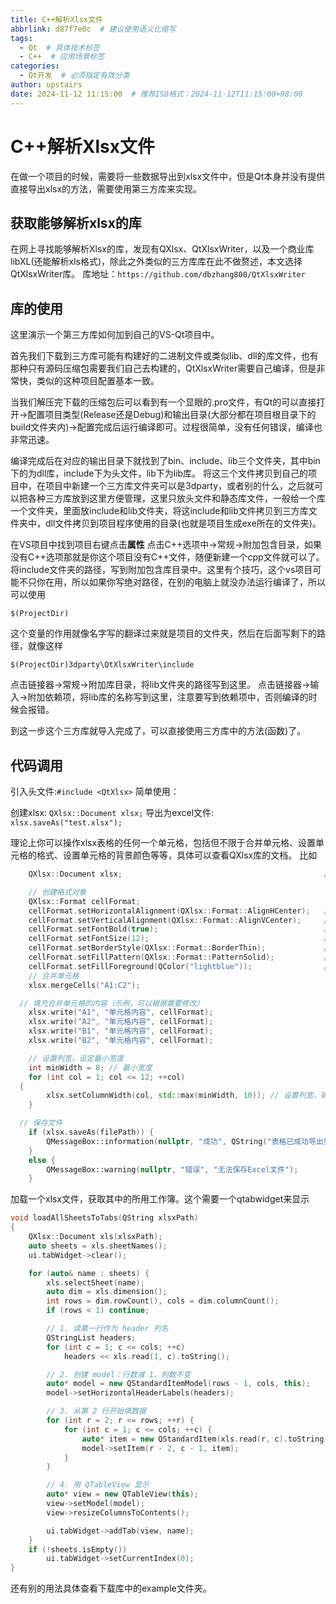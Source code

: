 ```yaml
---
title: C++解析Xlsx文件
abbrlink: d87f7e0c  # 建议使用语义化缩写
tags:
  - Qt  # 具体技术标签
  - C++  # 应用场景标签
categories:
  - Qt开发  # 必须指定有效分类
author: upstairs
date: 2024-11-12 11:15:00  # 推荐ISO格式：2024-11-12T11:15:00+08:00
---
```

# C++解析Xlsx文件

在做一个项目的时候，需要将一些数据导出到xlsx文件中，但是Qt本身并没有提供直接导出xlsx的方法，需要使用第三方库来实现。

## 获取能够解析xlsx的库
在网上寻找能够解析Xlsx的库，发现有QXlsx、QtXlsxWriter，以及一个商业库libXL(还能解析xls格式)，除此之外类似的三方库库在此不做赘述，本文选择QtXlsxWriter库。
库地址：```https://github.com/dbzhang800/QtXlsxWriter```

## 库的使用

这里演示一个第三方库如何加到自己的VS-Qt项目中。

首先我们下载到三方库可能有构建好的二进制文件或类似lib、dll的库文件，也有那种只有源码压缩包需要我们自己去构建的，QtXlsxWriter需要自己编译，但是非常快，类似的这种项目配置基本一致。

当我们解压完下载的压缩包后可以看到有一个显眼的.pro文件，有Qt的可以直接打开->配置项目类型(Release还是Debug)和输出目录(大部分都在项目根目录下的build文件夹内)->配置完成后运行编译即可。过程很简单，没有任何错误，编译也非常迅速。

编译完成后在对应的输出目录下就找到了bin、include、lib三个文件夹，其中bin下的为dll库，include下为头文件，lib下为lib库。
将这三个文件拷贝到自己的项目中，在项目中新建一个三方库文件夹可以是3dparty，或者别的什么，之后就可以把各种三方库放到这里方便管理，这里只放头文件和静态库文件，一般给一个库一个文件夹，里面放include和lib文件夹，将这include和lib文件拷贝到三方库文件夹中，dll文件拷贝到项目程序使用的目录(也就是项目生成exe所在的文件夹)。

在VS项目中找到项目右键点击**属性**
点击C++选项中->常规->附加包含目录，如果没有C++选项那就是你这个项目没有C++文件，随便新建一个cpp文件就可以了。
将include文件夹的路径，写到附加包含库目录中。这里有个技巧，这个vs项目可能不只你在用，所以如果你写绝对路径，在别的电脑上就没办法运行编译了，所以可以使用
```
$(ProjectDir)
```
这个变量的作用就像名字写的翻译过来就是项目的文件夹，然后在后面写剩下的路径，就像这样
```
$(ProjectDir)3dparty\QtXlsxWriter\include
```

点击链接器->常规->附加库目录，将lib文件夹的路径写到这里。
点击链接器->输入->附加依赖项，将lib库的名称写到这里，注意要写到依赖项中，否则编译的时候会报错。

到这一步这个三方库就导入完成了，可以直接使用三方库中的方法(函数)了。

## 代码调用
引入头文件:`#include <QtXlsx>`
简单使用：

创建xlsx:
`QXlsx::Document xlsx;`
导出为excel文件:
`xlsx.saveAs("test.xlsx");`

理论上你可以操作xlsx表格的任何一个单元格，包括但不限于合并单元格、设置单元格的格式、设置单元格的背景颜色等等，具体可以查看QXlsx库的文档。
比如
```C++
	QXlsx::Document xlsx;                                             //新建一个xlsx对象

	// 创建格式对象
	QXlsx::Format cellFormat;
	cellFormat.setHorizontalAlignment(QXlsx::Format::AlignHCenter);   // 设置水平居中
	cellFormat.setVerticalAlignment(QXlsx::Format::AlignVCenter);     // 设置垂直居中
	cellFormat.setFontBold(true);                                     // 设置字体加粗
	cellFormat.setFontSize(12);                                       // 设置字体大小
	cellFormat.setBorderStyle(QXlsx::Format::BorderThin);             // 设置边框
	cellFormat.setFillPattern(QXlsx::Format::PatternSolid);           // 设置填充模式
	cellFormat.setFillForeground(QColor("lightblue"));                // 设置填充颜色
	// 合并单元格
	xlsx.mergeCells("A1:C2");

  // 填充合并单元格的内容（示例，可以根据需要修改）
	xlsx.write("A1", "单元格内容", cellFormat);
	xlsx.write("A2", "单元格内容", cellFormat);
	xlsx.write("B1", "单元格内容", cellFormat);
	xlsx.write("B2", "单元格内容", cellFormat);

	// 设置列宽，设定最小宽度
	int minWidth = 8; // 最小宽度
	for (int col = 1; col <= 12; ++col) 
  {
		xlsx.setColumnWidth(col, std::max(minWidth, 10)); // 设置列宽，确保不小于最小值
	}

  // 保存文件
	if (xlsx.saveAs(filePath)) {
		QMessageBox::information(nullptr, "成功", QString("表格已成功导出到 %1").arg(filePath));
	}
	else {
		QMessageBox::warning(nullptr, "错误", "无法保存Excel文件");
	}
```

加载一个xlsx文件，获取其中的所用工作簿。这个需要一个qtabwidget来显示
```C++
void loadAllSheetsToTabs(QString xlsxPath)
{
    QXlsx::Document xls(xlsxPath);
    auto sheets = xls.sheetNames();
    ui.tabWidget->clear();

    for (auto& name : sheets) {
        xls.selectSheet(name);
        auto dim = xls.dimension();
        int rows = dim.rowCount(), cols = dim.columnCount();
        if (rows < 1) continue;

        // 1. 读第一行作为 header 列名
        QStringList headers;
        for (int c = 1; c <= cols; ++c)
            headers << xls.read(1, c).toString();

        // 2. 创建 model：行数减 1，列数不变
        auto* model = new QStandardItemModel(rows - 1, cols, this);
        model->setHorizontalHeaderLabels(headers);

        // 3. 从第 2 行开始填数据
        for (int r = 2; r <= rows; ++r) {
            for (int c = 1; c <= cols; ++c) {
                auto* item = new QStandardItem(xls.read(r, c).toString());
                model->setItem(r - 2, c - 1, item);
            }
        }

        // 4. 用 QTableView 显示
        auto* view = new QTableView(this);
        view->setModel(model);
        view->resizeColumnsToContents();

        ui.tabWidget->addTab(view, name);
    }
    if (!sheets.isEmpty())
        ui.tabWidget->setCurrentIndex(0);
}
```

还有别的用法具体查看下载库中的example文件夹。